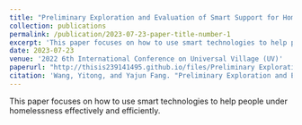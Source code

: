 ```yaml
---
title: "Preliminary Exploration and Evaluation of Smart Support for Homeless Community"
collection: publications
permalink: /publication/2023-07-23-paper-title-number-1
excerpt: 'This paper focuses on how to use smart technologies to help people under homelessness effectively and efficiently.'
date: 2023-07-23
venue: '2022 6th International Conference on Universal Village (UV)'
paperurl: "http://thisis239141495.github.io/files/Preliminary Exploration and Evaluation of Smart Support for Homeless Community.pdf"
citation: 'Wang, Yitong, and Yajun Fang. "Preliminary Exploration and Evaluation of Smart Support for Homeless Community." 2022 6th International Conference on Universal Village (UV). IEEE, 2022.'
---
```

This paper focuses on how to use smart technologies to help people under homelessness effectively and efficiently.
